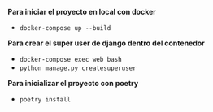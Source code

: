 **Para iniciar el proyecto en local con docker**
- `docker-compose up --build`

**Para crear el super user de django dentro del contenedor**
- `docker-compose exec web bash`
- `python manage.py createsuperuser`

**Para inicializar el proyecto con poetry**
- `poetry install`